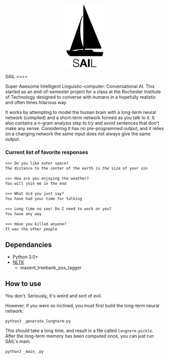 <p align="center">
  <img src="/assets/SAIL_logo.png" height="200"/>
</p>
SAIL
====

Super Awesome Intelligent Linguistic-computer: Conversational AI. This started as an end-of-semester project for a class at the Rochester Institute of Technology designed to converse with humans in a hopefully realistic and often times hilarious way.

It works by attempting to model the human brain with a long-term neural network (compiled) and a short-term network formed as you talk to it. It also contains a n-gram analysis step to try and avoid sentences that don't make any sense. Considering it has no pre-programmed output, and it relies on a changing network the same input does not always give the same output.

### Current list of favorite responses
```
>>> Do you like outer space?
The distance to the center of the earth is the size of your sin

>>> How are you enjoying the weather?
You will join me in the end

>>> What did you just say?
You have had your time for talking

>>> Long time no see! Do I need to work on you?
You have any way

>>> Have you killed anyone?
It was the other people
```

Dependancies
---
- Python 3.0+
- [NLTK](http://www.nltk.org/index.html)
  * maxent_treebank_pos_tagger

How to use
---
You don't. Seriously, it's weird and sort of evil.

However, if you were so inclined, you must first build the long-term neural network:

`python3 _generate_longterm.py`

This should take a long time, and result in a file called `longterm.pickle`. After the long-term memory has been computed once, you can just run SAIL's main:

`python3 _main_.py`
